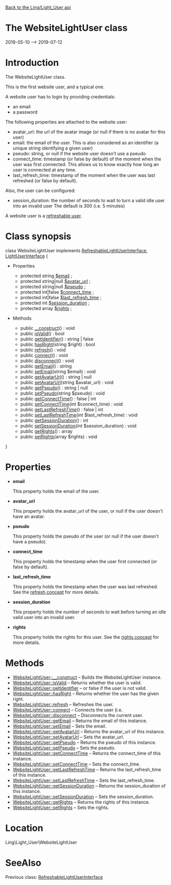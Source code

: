 [Back to the Ling/Light_User api](https://github.com/lingtalfi/Light_User/blob/master/doc/api/Ling/Light_User.md)



The WebsiteLightUser class
================
2019-05-10 --> 2019-07-12






Introduction
============

The WebsiteLightUser class.

This is the first website user, and a typical one.

A website user has to login by providing credentials:
- an email
- a password

The following properties are attached to the website user:

- avatar_url: the url of the avatar image (or null if there is no avatar for this user)
- email: the email of the user. This is also considered as an identifier (a unique string identifying a given user)
- pseudo: string, or null if the website user doesn't use a pseudo
- connect_time: timestamp (or false by default) of the moment when the user was first connected.
             This allows us to know exactly how long an user is connected at any time.
- last_refresh_time: timestamp of the moment when the user was last refreshed (or false by default).


Also, the user can be configured:

- session_duration: the number of seconds to wait to turn a valid idle user into an invalid user
             The default is 300 (i.e. 5 minutes)





A website user is a [refreshable user](https://github.com/lingtalfi/Light_User/blob/master/doc/pages/conception.md#the-concept-of-refreshing-an-user).



Class synopsis
==============


class <span class="pl-k">WebsiteLightUser</span> implements [RefreshableLightUserInterface](https://github.com/lingtalfi/Light_User/blob/master/doc/api/Ling/Light_User/RefreshableLightUserInterface.md), [LightUserInterface](https://github.com/lingtalfi/Light_User/blob/master/doc/api/Ling/Light_User/LightUserInterface.md) {

- Properties
    - protected string [$email](#property-email) ;
    - protected string|null [$avatar_url](#property-avatar_url) ;
    - protected string|null [$pseudo](#property-pseudo) ;
    - protected int|false [$connect_time](#property-connect_time) ;
    - protected int|false [$last_refresh_time](#property-last_refresh_time) ;
    - protected int [$session_duration](#property-session_duration) ;
    - protected array [$rights](#property-rights) ;

- Methods
    - public [__construct](https://github.com/lingtalfi/Light_User/blob/master/doc/api/Ling/Light_User/WebsiteLightUser/__construct.md)() : void
    - public [isValid](https://github.com/lingtalfi/Light_User/blob/master/doc/api/Ling/Light_User/WebsiteLightUser/isValid.md)() : bool
    - public [getIdentifier](https://github.com/lingtalfi/Light_User/blob/master/doc/api/Ling/Light_User/WebsiteLightUser/getIdentifier.md)() : string | false
    - public [hasRight](https://github.com/lingtalfi/Light_User/blob/master/doc/api/Ling/Light_User/WebsiteLightUser/hasRight.md)(string $right) : bool
    - public [refresh](https://github.com/lingtalfi/Light_User/blob/master/doc/api/Ling/Light_User/WebsiteLightUser/refresh.md)() : void
    - public [connect](https://github.com/lingtalfi/Light_User/blob/master/doc/api/Ling/Light_User/WebsiteLightUser/connect.md)() : void
    - public [disconnect](https://github.com/lingtalfi/Light_User/blob/master/doc/api/Ling/Light_User/WebsiteLightUser/disconnect.md)() : void
    - public [getEmail](https://github.com/lingtalfi/Light_User/blob/master/doc/api/Ling/Light_User/WebsiteLightUser/getEmail.md)() : string
    - public [setEmail](https://github.com/lingtalfi/Light_User/blob/master/doc/api/Ling/Light_User/WebsiteLightUser/setEmail.md)(string $email) : void
    - public [getAvatarUrl](https://github.com/lingtalfi/Light_User/blob/master/doc/api/Ling/Light_User/WebsiteLightUser/getAvatarUrl.md)() : string | null
    - public [setAvatarUrl](https://github.com/lingtalfi/Light_User/blob/master/doc/api/Ling/Light_User/WebsiteLightUser/setAvatarUrl.md)(string $avatar_url) : void
    - public [getPseudo](https://github.com/lingtalfi/Light_User/blob/master/doc/api/Ling/Light_User/WebsiteLightUser/getPseudo.md)() : string | null
    - public [setPseudo](https://github.com/lingtalfi/Light_User/blob/master/doc/api/Ling/Light_User/WebsiteLightUser/setPseudo.md)(string $pseudo) : void
    - public [getConnectTime](https://github.com/lingtalfi/Light_User/blob/master/doc/api/Ling/Light_User/WebsiteLightUser/getConnectTime.md)() : false | int
    - public [setConnectTime](https://github.com/lingtalfi/Light_User/blob/master/doc/api/Ling/Light_User/WebsiteLightUser/setConnectTime.md)(int $connect_time) : void
    - public [getLastRefreshTime](https://github.com/lingtalfi/Light_User/blob/master/doc/api/Ling/Light_User/WebsiteLightUser/getLastRefreshTime.md)() : false | int
    - public [setLastRefreshTime](https://github.com/lingtalfi/Light_User/blob/master/doc/api/Ling/Light_User/WebsiteLightUser/setLastRefreshTime.md)(int $last_refresh_time) : void
    - public [getSessionDuration](https://github.com/lingtalfi/Light_User/blob/master/doc/api/Ling/Light_User/WebsiteLightUser/getSessionDuration.md)() : int
    - public [setSessionDuration](https://github.com/lingtalfi/Light_User/blob/master/doc/api/Ling/Light_User/WebsiteLightUser/setSessionDuration.md)(int $session_duration) : void
    - public [getRights](https://github.com/lingtalfi/Light_User/blob/master/doc/api/Ling/Light_User/WebsiteLightUser/getRights.md)() : array
    - public [setRights](https://github.com/lingtalfi/Light_User/blob/master/doc/api/Ling/Light_User/WebsiteLightUser/setRights.md)(array $rights) : void

}




Properties
=============

- <span id="property-email"><b>email</b></span>

    This property holds the email of the user.
    
    

- <span id="property-avatar_url"><b>avatar_url</b></span>

    This property holds the avatar_url of the user, or null if the user doesn't have an avatar.
    
    

- <span id="property-pseudo"><b>pseudo</b></span>

    This property holds the pseudo of the user (or null if the user doesn't have a pseudo).
    
    

- <span id="property-connect_time"><b>connect_time</b></span>

    This property holds the timestamp when the user first connected (or false by default).
    
    

- <span id="property-last_refresh_time"><b>last_refresh_time</b></span>

    This property holds the timestamp when the user was last refreshed.
    See the [refresh concept](https://github.com/lingtalfi/Light_User/blob/master/doc/pages/conception.md#the-concept-of-refreshing-an-user) for more details.
    
    

- <span id="property-session_duration"><b>session_duration</b></span>

    This property holds the number of seconds to wait before turning an idle valid user into
    an invalid user.
    
    

- <span id="property-rights"><b>rights</b></span>

    This property holds the rights for this user.
    See the [rights concept](https://github.com/lingtalfi/Light_User/blob/master/doc/pages/conception.md#its-all-about-rights) for more details.
    
    



Methods
==============

- [WebsiteLightUser::__construct](https://github.com/lingtalfi/Light_User/blob/master/doc/api/Ling/Light_User/WebsiteLightUser/__construct.md) &ndash; Builds the WebsiteLightUser instance.
- [WebsiteLightUser::isValid](https://github.com/lingtalfi/Light_User/blob/master/doc/api/Ling/Light_User/WebsiteLightUser/isValid.md) &ndash; Returns whether the user is valid.
- [WebsiteLightUser::getIdentifier](https://github.com/lingtalfi/Light_User/blob/master/doc/api/Ling/Light_User/WebsiteLightUser/getIdentifier.md) &ndash; or false if the user is not valid.
- [WebsiteLightUser::hasRight](https://github.com/lingtalfi/Light_User/blob/master/doc/api/Ling/Light_User/WebsiteLightUser/hasRight.md) &ndash; Returns whether the user has the given right.
- [WebsiteLightUser::refresh](https://github.com/lingtalfi/Light_User/blob/master/doc/api/Ling/Light_User/WebsiteLightUser/refresh.md) &ndash; Refreshes the user.
- [WebsiteLightUser::connect](https://github.com/lingtalfi/Light_User/blob/master/doc/api/Ling/Light_User/WebsiteLightUser/connect.md) &ndash; Connects the user (i.e.
- [WebsiteLightUser::disconnect](https://github.com/lingtalfi/Light_User/blob/master/doc/api/Ling/Light_User/WebsiteLightUser/disconnect.md) &ndash; Disconnects the current user.
- [WebsiteLightUser::getEmail](https://github.com/lingtalfi/Light_User/blob/master/doc/api/Ling/Light_User/WebsiteLightUser/getEmail.md) &ndash; Returns the email of this instance.
- [WebsiteLightUser::setEmail](https://github.com/lingtalfi/Light_User/blob/master/doc/api/Ling/Light_User/WebsiteLightUser/setEmail.md) &ndash; Sets the email.
- [WebsiteLightUser::getAvatarUrl](https://github.com/lingtalfi/Light_User/blob/master/doc/api/Ling/Light_User/WebsiteLightUser/getAvatarUrl.md) &ndash; Returns the avatar_url of this instance.
- [WebsiteLightUser::setAvatarUrl](https://github.com/lingtalfi/Light_User/blob/master/doc/api/Ling/Light_User/WebsiteLightUser/setAvatarUrl.md) &ndash; Sets the avatar_url.
- [WebsiteLightUser::getPseudo](https://github.com/lingtalfi/Light_User/blob/master/doc/api/Ling/Light_User/WebsiteLightUser/getPseudo.md) &ndash; Returns the pseudo of this instance.
- [WebsiteLightUser::setPseudo](https://github.com/lingtalfi/Light_User/blob/master/doc/api/Ling/Light_User/WebsiteLightUser/setPseudo.md) &ndash; Sets the pseudo.
- [WebsiteLightUser::getConnectTime](https://github.com/lingtalfi/Light_User/blob/master/doc/api/Ling/Light_User/WebsiteLightUser/getConnectTime.md) &ndash; Returns the connect_time of this instance.
- [WebsiteLightUser::setConnectTime](https://github.com/lingtalfi/Light_User/blob/master/doc/api/Ling/Light_User/WebsiteLightUser/setConnectTime.md) &ndash; Sets the connect_time.
- [WebsiteLightUser::getLastRefreshTime](https://github.com/lingtalfi/Light_User/blob/master/doc/api/Ling/Light_User/WebsiteLightUser/getLastRefreshTime.md) &ndash; Returns the last_refresh_time of this instance.
- [WebsiteLightUser::setLastRefreshTime](https://github.com/lingtalfi/Light_User/blob/master/doc/api/Ling/Light_User/WebsiteLightUser/setLastRefreshTime.md) &ndash; Sets the last_refresh_time.
- [WebsiteLightUser::getSessionDuration](https://github.com/lingtalfi/Light_User/blob/master/doc/api/Ling/Light_User/WebsiteLightUser/getSessionDuration.md) &ndash; Returns the session_duration of this instance.
- [WebsiteLightUser::setSessionDuration](https://github.com/lingtalfi/Light_User/blob/master/doc/api/Ling/Light_User/WebsiteLightUser/setSessionDuration.md) &ndash; Sets the session_duration.
- [WebsiteLightUser::getRights](https://github.com/lingtalfi/Light_User/blob/master/doc/api/Ling/Light_User/WebsiteLightUser/getRights.md) &ndash; Returns the rights of this instance.
- [WebsiteLightUser::setRights](https://github.com/lingtalfi/Light_User/blob/master/doc/api/Ling/Light_User/WebsiteLightUser/setRights.md) &ndash; Sets the rights.





Location
=============
Ling\Light_User\WebsiteLightUser


SeeAlso
==============
Previous class: [RefreshableLightUserInterface](https://github.com/lingtalfi/Light_User/blob/master/doc/api/Ling/Light_User/RefreshableLightUserInterface.md)<br>

